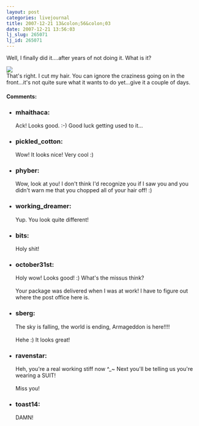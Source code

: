 ```yaml
---
layout: post
categories: livejournal
title: 2007-12-21 13&colon;56&colon;03
date: 2007-12-21 13:56:03
lj_slug: 265071
lj_id: 265071
---
```

Well, I finally did it....after years of not doing it. What is it?  



[ ![](http://farm3.static.flickr.com/2375/2127014688_7bf7b47f01.jpg?v=0) ](http://www.flickr.com/photos/96369621@N00/2127014688/)   
That's right. I cut my hair. You can ignore the craziness going on in the front...it's not quite sure what it wants to do yet...give it a couple of days.


<div id="comments"><h4>Comments:</h4><div class="lj-comments"><ul>
<li><h3>mhaithaca: </h3>
<a id="comment-836"></a>
<p>Ack! Looks good. :-) Good luck getting used to it...</p>
</li>
<li><h3>pickled_cotton: </h3>
<a id="comment-837"></a>
<p>Wow!  It looks nice!  Very cool :)</p>
</li>
<li><h3>phyber: </h3>
<a id="comment-838"></a>
<p>Wow, look at you!  I don't think I'd recognize you if I saw you and you didn't warn me that you chopped all of your hair off! :)</p>
</li>
<li><h3>working_dreamer: </h3>
<a id="comment-839"></a>
<p>Yup. You look quite different! </p>
</li>
<li><h3>bits: </h3>
<a id="comment-840"></a>
<p>Holy shit!</p>
</li>
<li><h3>october31st: </h3>
<a id="comment-841"></a>
<p>Holy wow! Looks good! :) What's the missus think?<br>
<br>
Your package was delivered when I was at work! I have to figure out where the post office here is.</p>
</li>
<li><h3>sberg: </h3>
<a id="comment-842"></a>
<p>The sky is falling, the world is ending, Armageddon is here!!!!<br>
<br>
Hehe :) It looks great!</p>
</li>
<li><h3>ravenstar: </h3>
<a id="comment-843"></a>
<p>Heh, you're a real working stiff now ^_~ Next you'll be telling us you're wearing a SUIT!<br>
<br>
Miss you!</p>
</li>
<li><h3>toast14: </h3>
<a id="comment-844"></a>
<p>DAMN!</p>
</li>
</ul></div></div>
